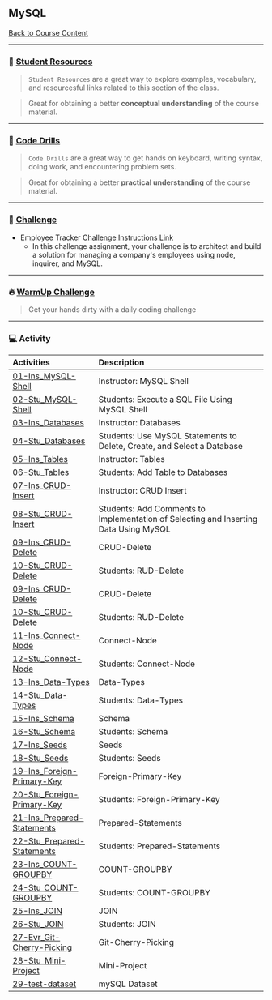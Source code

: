 ## MySQL
[Back to Course Content](../../README.md)

-----
### :book: **[Student Resources](student-resources/README.md)**

> `Student Resources` are a great way to explore examples, vocabulary, and resourcesful links related to this section of the class.

> Great for obtaining a better **conceptual understanding** of the course material. 

------
### :dart: **[Code Drills](code-drills/README.md)**

> `Code Drills` are a great way to get hands on keyboard, writing syntax, doing work, and encountering problem sets. 

> Great for obtaining a better **practical understanding** of the course material. 

-----
### :pencil: **[Challenge](challenge/README.md)**

-  Employee Tracker
[Challenge Instructions Link](challenge/README.md)
    * In this challenge assignment, your challenge is to architect and build a solution for managing a company's employees using node, inquirer, and MySQL.


-----

### :fire: **[WarmUp Challenge](warm-up-challenge)**

> Get your hands dirty with a daily coding challenge

-----


### :computer: Activity

|  Activities |  Description |
|:--	|:-- |
|[01-Ins_MySQL-Shell](activities/01-Ins_MySQL-Shell)|Instructor: MySQL Shell|
|[02-Stu_MySQL-Shell](activities/02-Stu_MySQL-Shell)|Students: Execute a SQL File Using MySQL Shell|
|[03-Ins_Databases](activities/03-Ins_Databases)|Instructor: Databases|
|[04-Stu_Databases](activities/04-Stu_Databases)|Students: Use MySQL Statements to Delete, Create, and Select a Database|
|[05-Ins_Tables](activities/05-Ins_Tables)|Instructor: Tables|
|[06-Stu_Tables](activities/06-Stu_Tables)|Students: Add Table to Databases|
|[07-Ins_CRUD-Insert](activities/07-Ins_CRUD-Insert)|Instructor: CRUD Insert|
|[08-Stu_CRUD-Insert](activities/08-Stu_CRUD-Insert)|Students: Add Comments to Implementation of Selecting and Inserting Data Using MySQL|
|[09-Ins_CRUD-Delete](activities/09-Ins_CRUD-Delete)|CRUD-Delete|
|[10-Stu_CRUD-Delete](activities/10-Stu_CRUD-Delete)|Students: RUD-Delete|
|[09-Ins_CRUD-Delete](activities/09-Ins_CRUD-Delete)|CRUD-Delete|
|[10-Stu_CRUD-Delete](activities/10-Stu_CRUD-Delete)|Students: RUD-Delete|
|[11-Ins_Connect-Node](activities/11-Ins_Connect-Node)|Connect-Node|
|[12-Stu_Connect-Node](activities/12-Stu_Connect-Node)|Students: Connect-Node|
|[13-Ins_Data-Types](activities/13-Ins_Data-Types)|Data-Types|
|[14-Stu_Data-Types](activities/14-Stu_Data-Types)|Students: Data-Types|
|[15-Ins_Schema](activities/15-Ins_Schema)|Schema|
|[16-Stu_Schema](activities/16-Stu_Schema)|Students: Schema|
|[17-Ins_Seeds](activities/17-Ins_Seeds)|Seeds|
|[18-Stu_Seeds](activities/18-Stu_Seeds)|Students: Seeds|
|[19-Ins_Foreign-Primary-Key](activities/19-Ins_Foreign-Primary-Key)|Foreign-Primary-Key|
|[20-Stu_Foreign-Primary-Key](activities/20-Stu_Foreign-Primary-Key)|Students: Foreign-Primary-Key|
|[21-Ins_Prepared-Statements](activities/21-Ins_Prepared-Statements)|Prepared-Statements|
|[22-Stu_Prepared-Statements](activities/22-Stu_Prepared-Statements)|Students: Prepared-Statements|
|[23-Ins_COUNT-GROUPBY](activities/23-Ins_COUNT-GROUPBY)|COUNT-GROUPBY|
|[24-Stu_COUNT-GROUPBY](activities/24-Stu_COUNT-GROUPBY)|Students: COUNT-GROUPBY|
|[25-Ins_JOIN](activities/25-Ins_JOIN)|JOIN|
|[26-Stu_JOIN](activities/26-Stu_JOIN)|Students: JOIN|
|[27-Evr_Git-Cherry-Picking](activities/27-Evr_Git-Cherry-Picking)|Git-Cherry-Picking|
|[28-Stu_Mini-Project](activities/28-Stu_Mini-Project)|Mini-Project|
|[29-test-dataset](activities/29-test-dataset)| mySQL Dataset |

